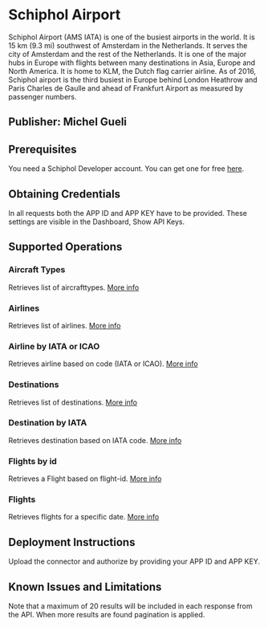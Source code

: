 # Schiphol Airport
Schiphol Airport (AMS IATA) is one of the busiest airports in the world. It is 15 km (9.3 mi) southwest of Amsterdam in the Netherlands. 
It serves the city of Amsterdam and the rest of the Netherlands. It is one of the major hubs in Europe with flights between many destinations in Asia, Europe and North America. 
It is home to KLM, the Dutch flag carrier airline. As of 2016, Schiphol airport is the third busiest in Europe behind London Heathrow and Paris Charles de Gaulle and ahead of Frankfurt Airport as measured by passenger numbers.

## Publisher: Michel Gueli

## Prerequisites
You need a Schiphol Developer account. You can get one for free [here](https://developer.schiphol.nl/signup).

## Obtaining Credentials
In all requests both the APP ID and APP KEY have to be provided. These settings are visible in the Dashboard, Show API Keys.

## Supported Operations

### Aircraft Types
Retrieves list of aircrafttypes. [More info](https://developer.schiphol.nl/apis/flight-api/v4/flights?version=latest#!/aircraft-type-controller/retrieveAllAircraftTypesUsingGET)

### Airlines
Retrieves list of airlines. [More info](https://developer.schiphol.nl/apis/flight-api/v4/flights?version=latest#!/airline-controller/retrieveAllAirlinesUsingGET)

### Airline by IATA or ICAO
Retrieves airline based on code (IATA or ICAO). [More info](https://developer.schiphol.nl/apis/flight-api/v4/flights?version=latest#!/airline-controller/retrieveAirlineUsingGET)

### Destinations
Retrieves list of destinations. [More info](https://developer.schiphol.nl/apis/flight-api/v4/flights?version=latest#!/destination-controller/retrieveAllDestinationsUsingGET)

### Destination by IATA 
Retrieves destination based on IATA code. [More info](https://developer.schiphol.nl/apis/flight-api/v4/flights?version=latest#!/destination-controller/retrieveDestinationUsingGET)

### Flights by id
Retrieves a Flight based on flight-id. [More info](https://developer.schiphol.nl/apis/flight-api/v4/flights?version=latest#!/flight-controller/retrieveFlightUsingGET)

### Flights
Retrieves flights for a specific date. [More info](https://developer.schiphol.nl/apis/flight-api/v4/flights?version=latest#!/flight-controller/retrieveFlightsForDateOrPeriodUsingGET_1)

## Deployment Instructions
Upload the connector and authorize by providing your APP ID and APP KEY. 

## Known Issues and Limitations
Note that a maximum of 20 results will be included in each response from the API. When more results are found pagination is applied.